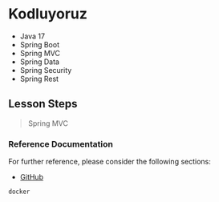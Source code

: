 # Kodluyoruz
- Java 17
- Spring Boot
- Spring MVC
- Spring Data
- Spring Security
- Spring Rest

## Lesson Steps
>Spring MVC
> 

### Reference Documentation

For further reference, please consider the following sections:

* [GitHub](https://github.com/makifyigitt/KodluyoruzSpringBoot)

```shell
docker
```
